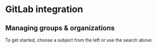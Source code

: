 # GitLab integration

## Managing groups & organizations

To get started, choose a subject from the left or use the search above

